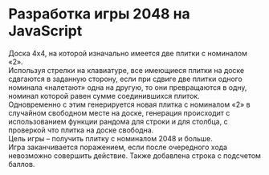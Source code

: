 # Разработка игры 2048 на JavaScript
Доска 4х4, на которой изначально имеется две плитки с номиналом «2».<br/>
Используя стрелки на клавиатуре, все имеющиеся плитки на доске сдвгаются в заданную сторону, если при сдвиге две плитки одного номинала «налетают» одна на другую, то они превращаются в одну, номинал которой равен сумме соединившихся плиток.<br/>
Одновременно с этим генерируется новая плитка с номиналом «2» в случайном свободном месте на доске, генерация происходит с использованием функции рандома для строки и для столбца, с проверкой что плитка на доске свободна.<br/>
Цель игры – получить плитку с номиналом 2048 и больше.<br/>
Игра заканчивается поражением, если после очередного хода невозможно совершить действие. Также добавлена строка с подсчетом баллов.
